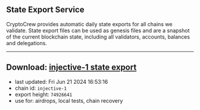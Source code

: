 ## State Export Service
CryptoCrew provides automatic daily state exports for all chains we validate. State export files can be used as genesis files and are a snapshot of the current blockchain state, including all validators, accounts, balances and delegations.

---
**Download: [injective-1 state export](https://dl-eu2.ccvalidators.com/SERVICE/injective/injective-1_export_74926641.json)**
---

- last updated: Fri Jun 21 2024 16:53:16
- chain id: `injective-1`
- export height: `74926641`
- use for: airdrops, local tests, chain recovery

